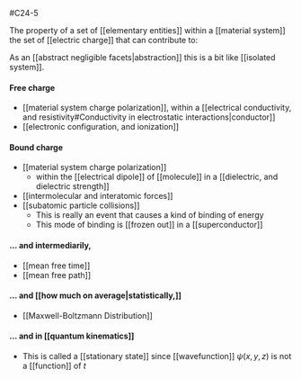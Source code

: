 #C24-5

The property of a set of [[elementary entities]] within a [[material system]] the set of [[electric charge]] that can contribute to:

As an [[abstract negligible facets|abstraction]] this is a bit like [[isolated system]].

#### Free charge
- [[material system charge polarization]], within a [[electrical conductivity, and resistivity#Conductivity in electrostatic interactions|conductor]]
- [[electronic configuration, and ionization]]

#### Bound charge
- [[material system charge polarization]] 
	- within the [[electrical dipole]] of [[molecule]] in a [[dielectric, and dielectric strength]]
- [[intermolecular and interatomic forces]]
- [[subatomic particle collisions]]
	- This is really an event that causes a kind of binding of energy
	- This mode of binding is [[frozen out]] in a [[superconductor]]

#### ... and intermediarily,
- [[mean free time]]
- [[mean free path]]

#### ... and [[how much on average|statistically,]]
- [[Maxwell-Boltzmann Distribution]]

#### ... and in [[quantum kinematics]]
- This is called a [[stationary state]] since [[wavefunction]] $\psi(x,y,z)$ is not a [[function]] of $t$